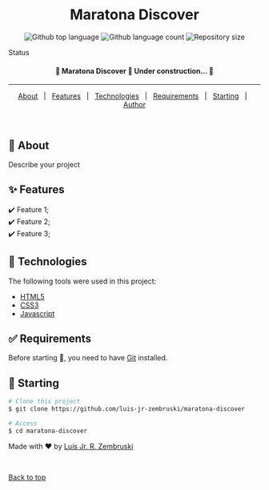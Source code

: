 <h1 align="center">Maratona Discover</h1>

<p align="center">
  <img alt="Github top language" src="https://img.shields.io/github/languages/top/luis-jr-zembruski/maratona-discover?color=56BEB8">

  <img alt="Github language count" src="https://img.shields.io/github/languages/count/luis-jr-zembruski/maratona-discover?color=56BEB8">

  <img alt="Repository size" src="https://img.shields.io/github/repo-size/luis-jr-zembruski/maratona-discover?color=56BEB8">

</p>

Status

<h4 align="center">
	🚧  Maratona Discover 🚀 Under construction...  🚧
</h4>

<hr>

<p align="center">
  <a href="#dart-about">About</a> &#xa0; | &#xa0; 
  <a href="#sparkles-features">Features</a> &#xa0; | &#xa0;
  <a href="#rocket-technologies">Technologies</a> &#xa0; | &#xa0;
  <a href="#white_check_mark-requirements">Requirements</a> &#xa0; | &#xa0;
  <a href="#checkered_flag-starting">Starting</a> &#xa0; | &#xa0;
  <a href="https://github.com/luis-jr-zembruski" target="_blank">Author</a>
</p>

<br>

## :dart: About

Describe your project

## :sparkles: Features

:heavy_check_mark: Feature 1;\
:heavy_check_mark: Feature 2;\
:heavy_check_mark: Feature 3;

## :rocket: Technologies

The following tools were used in this project:

- [HTML5](https://developer.mozilla.org/pt-BR/docs/Web/HTML)
- [CSS3](https://developer.mozilla.org/pt-BR/docs/Web/CSS)
- [Javascript](https://developer.mozilla.org/pt-BR/docs/Web/JavaScript)

## :white_check_mark: Requirements

Before starting :checkered_flag:, you need to have [Git](https://git-scm.com) installed.

## :checkered_flag: Starting

```bash
# Clone this project
$ git clone https://github.com/luis-jr-zembruski/maratona-discover

# Access
$ cd maratona-discover
```

Made with :heart: by <a href="https://github.com/{{YOUR_GITHUB_USERNAME}}" target="_blank">Luís Jr. R. Zembruski</a>

&#xa0;

<a href="#top">Back to top</a>
